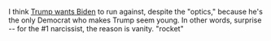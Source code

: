 I think <a href="http://scripting.com/2019/03/17/135334.html#a144043">Trump wants Biden</a> to run against, despite the "optics," because he's the only Democrat who makes Trump seem young. In other words, surprise -- for the #1 narcissist, the reason is vanity. "rocket"
